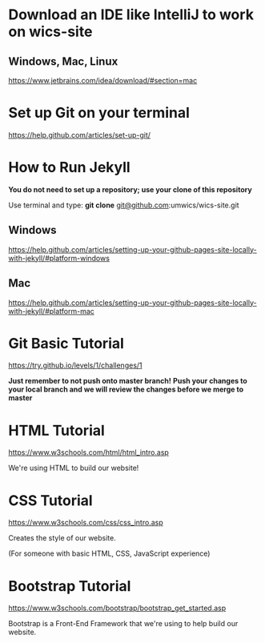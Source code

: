 # Download an IDE like IntelliJ to work on wics-site
## Windows, Mac, Linux

https://www.jetbrains.com/idea/download/#section=mac


# Set up Git on your terminal

https://help.github.com/articles/set-up-git/



# How to Run Jekyll

**You do not need to set up a repository; use your clone of this repository**

Use terminal and type:
**git clone** git@github.com:umwics/wics-site.git

## Windows

https://help.github.com/articles/setting-up-your-github-pages-site-locally-with-jekyll/#platform-windows

## Mac

https://help.github.com/articles/setting-up-your-github-pages-site-locally-with-jekyll/#platform-mac



# Git Basic Tutorial

https://try.github.io/levels/1/challenges/1

**Just remember to not push onto master branch!**
**Push your changes to your local branch and we will review the changes before we merge to master**

# HTML Tutorial

https://www.w3schools.com/html/html_intro.asp

We're using HTML to build our website! 

# CSS Tutorial

https://www.w3schools.com/css/css_intro.asp

Creates the style of our website. 


(For someone with basic HTML, CSS, JavaScript experience)
# Bootstrap Tutorial

https://www.w3schools.com/bootstrap/bootstrap_get_started.asp

Bootstrap is a Front-End Framework that we're using to help build our website.
